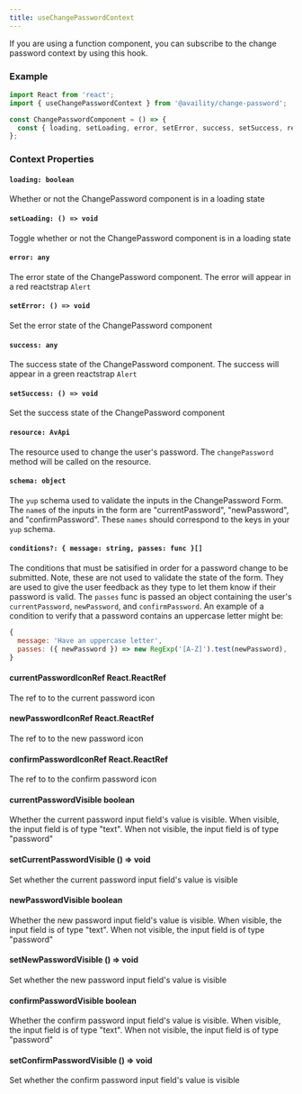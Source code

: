 ```yaml
---
title: useChangePasswordContext
---
```


If you are using a function component, you can subscribe to the change password context by using this hook.

### Example

```jsx
import React from 'react';
import { useChangePasswordContext } from '@availity/change-password';

const ChangePasswordComponent = () => {
  const { loading, setLoading, error, setError, success, setSuccess, resource, schema, conditions, currentPasswordIconRef, newPasswordIconRef, confirmPasswordIconRef, currentPasswordVisible, setCurrentPasswordVisible, newPasswordVisible, setNewPasswordVisible, confirmNewPasswordVisible, setConfirmNewPasswordVisible } = useChangePasswordContext();
};
```

### Context Properties

#### `loading: boolean`

Whether or not the ChangePassword component is in a loading state

#### `setLoading: () => void`

Toggle whether or not the ChangePassword component is in a loading state

#### `error: any`

The error state of the ChangePassword component. The error will appear in a red reactstrap `Alert`

#### `setError: () => void`

Set the error state of the ChangePassword component

#### `success: any`

The success state of the ChangePassword component. The success will appear in a green reactstrap `Alert`

#### `setSuccess: () => void`

Set the success state of the ChangePassword component

#### `resource: AvApi`

The resource used to change the user's password. The `changePassword` method will be called on the resource.

#### `schema: object`

The `yup` schema used to validate the inputs in the ChangePassword Form. The `name`s of the inputs in the form are "currentPassword", "newPassword", and "confirmPassword". These `names` should correspond to the keys in your `yup` schema.

#### `conditions?: { message: string, passes: func }[]`

The conditions that must be satisified in order for a password change to be submitted. Note, these are not used to validate the state of the form. They are used to give the user feedback as they type to let them know if their password is valid. The `passes` func is passed an object containing the user's `currentPassword`, `newPassword`, and `confirmPassword`. An example of a condition to verify that a password contains an uppercase letter might be:

```js
{
  message: 'Have an uppercase letter',
  passes: ({ newPassword }) => new RegExp('[A-Z]').test(newPassword),
}
```

#### currentPasswordIconRef React.ReactRef

The ref to to the current password icon

#### newPasswordIconRef React.ReactRef

The ref to to the new password icon

#### confirmPasswordIconRef React.ReactRef

The ref to to the confirm password icon

#### currentPasswordVisible boolean

Whether the current password input field's value is visible. When visible, the input field is of type "text". When not visible, the input field is of type "password"

#### setCurrentPasswordVisible () => void

Set whether the current password input field's value is visible

#### newPasswordVisible boolean

Whether the new password input field's value is visible. When visible, the input field is of type "text". When not visible, the input field is of type "password"

#### setNewPasswordVisible () => void

Set whether the new password input field's value is visible

#### confirmPasswordVisible boolean

Whether the confirm password input field's value is visible. When visible, the input field is of type "text". When not visible, the input field is of type "password"

#### setConfirmPasswordVisible () => void

Set whether the confirm password input field's value is visible

